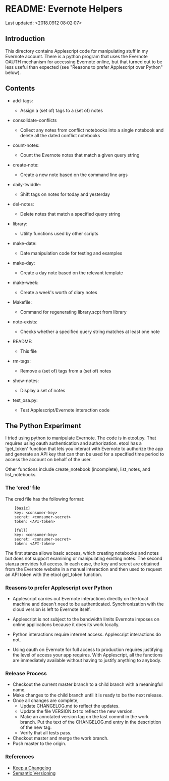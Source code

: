 
# README: Evernote Helpers
Last updated: <2018.0912 08:02:07>

## Introduction

This directory contains Applescript code for manipulating stuff in my
Evernote account. There is a python program that uses the Evernote OAUTH
mechanism for accessing Evernote online, but that turned out to be less
useful than expected (see "Reasons to prefer Applescript over Python"
below).

## Contents

 * add-tags:
    * Assign a (set of) tags to a (set of) notes

 * consolidate-conflicts
    * Collect any notes from conflict notebooks into a single notebook and
      delete all the dated conflict notebooks

 * count-notes:
    * Count the Evernote notes that match a given query string

 * create-note:
    * Create a new note based on the command line args

 * daily-twiddle:
    * Shift tags on notes for today and yesterday

 * del-notes:
    * Delete notes that match a specified query string

 * library:
    * Utility functions used by other scripts

 * make-date:
    * Date manipulation code for testing and examples

 * make-day:
    * Create a day note based on the relevant template

 * make-week:
    * Create a week's worth of diary notes

 * Makefile:
    * Command for regenerating library.scpt from library

 * note-exists:
    * Checks whether a specified query string matches at least one note

 * README:
    * This file

 * rm-tags:
    * Remove a (set of) tags from a (set of) notes

 * show-notes:
    * Display a set of notes

 * test_osa.py:
    * Test Applescript/Evernote interaction code

## The Python Experiment

I tried using python to manipulate Evernote. The code is in etool.py. That
requires using oauth authentication and authorization. etool has a
'get_token' function that lets you interact with Evernote to authorize the
app and generate an API key that can then be used for a specified time
period to access the account on behalf of the user.

Other functions include create_notebook (incomplete), list_notes, and
list_notebooks.

### The 'cred' file

The cred file has the following format:

        [basic]
        key: <consumer-key>
        secret: <consumer-secret>
        token: <API-token>

        [full]
        key: <consumer-key>
        secret: <consumer-secret>
        token: <API-token>

The first stanza allows basic access, which creating notebooks and notes
but does not support examining or manipulating existing notes. The second
stanza provides full access. In each case, the key and secret are obtained
from the Evernote website in a manual interaction and then used to request
an API token with the etool get_token function.

### Reasons to prefer Applescript over Python

 * Applescript carries out Evernote interactions directly on the local
   machine and doesn't need to be authenticated. Synchronization with the
   cloud version is left to Evernote itself.

 * Applescript is not subject to the bandwidth limits Evernote imposes on
   online applications because it does its work locally.

 * Python interactions require internet access. Applescript interactions do
   not.

 * Using oauth on Evernote for full access to production requires
   justifying the level of access your app requires. With Applescript, all
   the functions are immediately available without having to justify
   anything to anybody.


### Release Process

  * Checkout the current master branch to a child branch with a meaningful
    name.
  * Make changes to the child branch until it is ready to be the next
    release.
  * Once all changes are complete,
      * Update CHANGELOG.md to reflect the updates.
      * Update the file VERSION.txt to reflect the new version.
      * Make an annotated version tag on the last commit in the work
        branch. Put the text of the CHANGELOG.md entry in the description
        of the new tag.
      * Verify that all tests pass.
  * Checkout master and merge the work branch.
  * Push master to the origin.


### References

  * [Keep a Changelog](https://keepachangelog.com/en/1.0.0/)
  * [Semantic Versioning](https://semver.org/)
